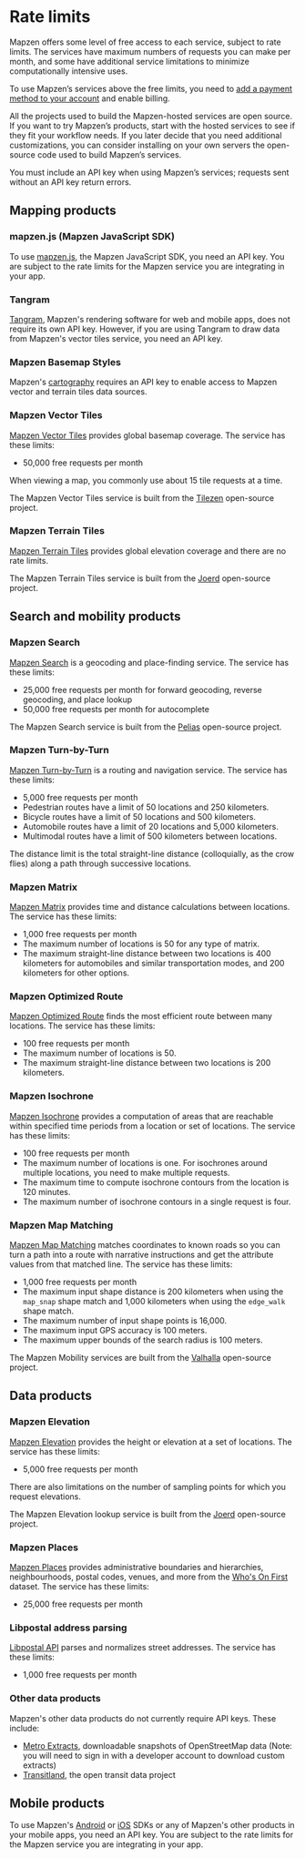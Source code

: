 # Rate limits

Mapzen offers some level of free access to each service, subject to rate limits. The services have maximum numbers of requests you can make per month, and some have additional service limitations to minimize computationally intensive uses.

To use Mapzen’s services above the free limits, you need to [add a payment method to your account](account-settings.md#add-your-payment-method) and enable billing.

All the projects used to build the Mapzen-hosted services are open source. If you want to try Mapzen’s products, start with the hosted services to see if they fit your workflow needs. If you later decide that you need additional customizations, you can consider installing on your own servers the open-source code used to build Mapzen’s services.

You must include an API key when using Mapzen’s services; requests sent without an API key return errors.

## Mapping products

### mapzen.js (Mapzen JavaScript SDK)

To use [mapzen.js](https://mapzen.com/documentation/mapzen-js/), the Mapzen JavaScript SDK, you need an API key. You are subject to the rate limits for the Mapzen service you are integrating in your app.

### Tangram

[Tangram](https://mapzen.com/documentation/tangram/), Mapzen's rendering software for web and mobile apps, does not require its own API key. However, if you are using Tangram to draw data from Mapzen's vector tiles service, you need an API key.

### Mapzen Basemap Styles

Mapzen's [cartography](https://mapzen.com/documentation/cartography/) requires an API key to enable access to Mapzen vector and terrain tiles data sources.

### Mapzen Vector Tiles

[Mapzen Vector Tiles](https://mapzen.com/documentation/vector-tiles/) provides global basemap coverage. The service has these limits:

- 50,000 free requests per month

When viewing a map, you commonly use about 15 tile requests at a time.

The Mapzen Vector Tiles service is built from the [Tilezen](https://github.com/tilezen) open-source project.

### Mapzen Terrain Tiles

[Mapzen Terrain Tiles](https://mapzen.com/documentation/terrain-tiles/) provides global elevation coverage and there are no rate limits.

The Mapzen Terrain Tiles service is built from the [Joerd](https://github.com/tilezen/joerd) open-source project.

## Search and mobility products

### Mapzen Search

[Mapzen Search](https://mapzen.com/documentation/search/) is a geocoding and place-finding service. The service has these limits:

- 25,000 free requests per month for forward geocoding, reverse geocoding, and place lookup
- 50,000 free requests per month for autocomplete

The Mapzen Search service is built from the [Pelias](https://github.com/pelias) open-source project.

### Mapzen Turn-by-Turn

[Mapzen Turn-by-Turn](https://mapzen.com/documentation/turn-by-turn/) is a routing and navigation service. The service has these limits:

- 5,000 free requests per month
- Pedestrian routes have a limit of 50 locations and 250 kilometers.
- Bicycle routes have a limit of 50 locations and 500 kilometers.
- Automobile routes have a limit of 20 locations and 5,000 kilometers.
- Multimodal routes have a limit of 500 kilometers between locations.

The distance limit is the total straight-line distance (colloquially, as the crow flies) along a path through successive locations.

### Mapzen Matrix

[Mapzen Matrix](https://mapzen.com/documentation/matrix/) provides time and distance calculations between locations. The service has these limits:

- 1,000 free requests per month
- The maximum number of locations is 50 for any type of matrix.
- The maximum straight-line distance between two locations is 400 kilometers for automobiles and similar transportation modes, and 200 kilometers for other options.

### Mapzen Optimized Route

[Mapzen Optimized Route](https://mapzen.com/documentation/optimized/) finds the most efficient route between many locations. The service has these limits:

- 100 free requests per month
- The maximum number of locations is 50.
- The maximum straight-line distance between two locations is 200 kilometers.

### Mapzen Isochrone

[Mapzen Isochrone](https://mapzen.com/documentation/mobility/isochrone/api-reference/) provides a computation of areas that are reachable within specified time periods from a location or set of locations. The service has these limits:

- 100 free requests per month
- The maximum number of locations is one. For isochrones around multiple locations, you need to make multiple requests.
- The maximum time to compute isochrone contours from the location is 120 minutes.
- The maximum number of isochrone contours in a single request is four.

### Mapzen Map Matching

[Mapzen Map Matching](https://mapzen.com/documentation/mobility/map-matching/api-reference/) matches coordinates to known roads so you can turn a path into a route with narrative instructions and get the attribute values from that matched line. The service has these limits:

- 1,000 free requests per month
- The maximum input shape distance is 200 kilometers when using the `map_snap` shape match and 1,000 kilometers when using the `edge_walk` shape match.
- The maximum number of input shape points is 16,000.
- The maximum input GPS accuracy is 100 meters.
- The maximum upper bounds of the search radius is 100 meters.

The Mapzen Mobility services are built from the [Valhalla](https://github.com/valhalla) open-source project.

## Data products

### Mapzen Elevation

[Mapzen Elevation](https://mapzen.com/documentation/elevation/) provides the height or elevation at a set of locations. The service has these limits:

- 5,000 free requests per month

There are also limitations on the number of sampling points for which you request elevations.

The Mapzen Elevation lookup service is built from the [Joerd](https://github.com/tilezen/joerd) open-source project.

### Mapzen Places

[Mapzen Places](https://mapzen.com/documentation/places/) provides administrative boundaries and hierarchies, neighbourhoods, postal codes, venues, and more from the [Who's On First](https://whosonfirst.mapzen.com/) dataset. The service has these limits:

- 25,000 free requests per month

### Libpostal address parsing

[Libpostal API](https://mapzen.com/documentation/libpostal/) parses and normalizes street addresses. The service has these limits:

- 1,000 free requests per month

### Other data products

Mapzen's other data products do not currently require API keys. These include:

- [Metro Extracts](https://mapzen.com/data/metro-extracts/), downloadable snapshots of OpenStreetMap data (Note: you will need to sign in with a developer account to download custom extracts)
- [Transitland](https://transit.land/), the open transit data project

## Mobile products

To use Mapzen's [Android](https://mapzen.com/documentation/android/) or [iOS](https://mapzen.com/documentation/ios/) SDKs or any of Mapzen's other products in your mobile apps, you need an API key. You are subject to the rate limits for the Mapzen service you are integrating in your app.
